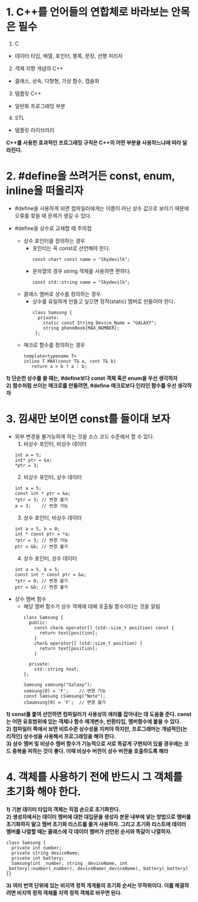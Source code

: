 # 1. C++를 언어들의 연합체로 바라보는 안목은 필수

1. C
  - 데이터 타입, 배열, 포인터, 블록, 문장, 선행 처리자
2. 객체 지향 개념의 C++
  - 클래스, 상속, 다형형, 가상 함수, 캡슐화
3. 템플릿 C++
  - 일반화 프로그래밍 부분
4. STL
  - 템플릿 라이브러리

**C++를 사용한 효과적인 프로그래밍 규칙은 C++의 어떤 부분을 사용하느냐에 따라 달라진다.**

# 2. #define을 쓰려거든 const, enum, inline을 떠올리자
  
- #define을 사용하게 되면 컴파일러에게는 이름이 아닌 상수 값으로 보이기 때문에 오류를 찾을 때 문제가 생길 수 있다.

- #define을 상수로 교체할 때 주의점
  - 상수 포인터를 정의하는 경우
    - 포인터는 꼭 const로 선언해야 한다.
      ```
      const char* const name = "Skydevilk";
      ```
    - 문자열의 경우 string 객체를 사용하면 편하다.
      ```
      const std::string name = "Skydevilk";
      ```
  - 클래스 멤버로 상수를 정의하는 경우
    - 상수를 유일하게 만들고 싶으면 정적(static) 멤버로 만들어야 한다.
      ```
      class Samsung {
        private:
          static const String Device_Name = "GALAXY";
          string phoneBook[MAX_NUMBER];
       };
       ```
  - 매크로 함수를 정의하는 경우
    ```
    template<typename T>
    inline T MAX(const T& a, cont T& b)
       return a > b ? a : b;
     ```
 
 **1) 단순한 상수를 쓸 때는, #define보다 const 객체 혹은 enum을 우선 생각하자<br>**
 **2) 함수처럼 쓰이는 매크로를 만들려면, #define 매크로보다 인라인 함수를 우선 생각하자**

# 3. 낌새만 보이면 const를 들이대 보자

- 외부 변경을 불가능하게 하는 것을 소스 코드 수준에서 할 수 있다.
  1. 비상수 포인터, 비상수 데이터
    ```
    int a = 5;
    int* ptr = &a;
    *ptr = 3;
    ```
  2. 비상수 포인터, 상수 데이터
    ```
    int a = 5;
    const int * ptr = &a;
    *ptr = 3; // 변경 불가
    a = 3;    // 변경 가능
    ```
  3. 상수 포인터, 비상수 데이터
    ```
    int a = 5, b = 0;
    int * const ptr = *a;
    *ptr = 3; // 변경 가능
    ptr = &b; // 변경 불가
    ```
  4. 상수 포인터, 상수 데이터
    ```
    int a = 5, b = 5;
    const int * const ptr = &a;
    *ptr = 0; // 변경 불가
    ptr = &b; // 변경 불가
    ```
- 상수 멤버 함수
  - 해당 멤버 함수가 상수 객체에 대해 호출될 함수이다는 것을 알림
    ```
    class Samsung {
      public:
        const char& operator[] (std::size_t position) const {
          return text[position];
        }
        char& operator[] (std::size_t position) {
          return text[position];
        }
        
      private:
        std::string text;
    };
    
    Samsung samsung("Galaxy");
    samsung[0] = 'F';    // 변경 가능
    const Samsung cSamsung("Note");
    cSaumsung[0] = 'F';  // 변경 불가
    ```

**1) const를 붙여 선언하면 컴파일러가 사용상의 에러를 잡아내는 데 도움을 준다. const는 어떤 유효범위에 있는 객체나 함수 매개변수, 반환타입, 멤버함수에 붙을 수 있다.<br>**
**2) 컴파일러 쪽에서 보면 비트수준 상수성을 지켜야 하지만, 프로그래머는 개념적인(논리적인) 상수성을 사용해서 프로그래밍을 해야 한다.<br>**
**3) 상수 멤버 및 비상수 멤버 함수가 기능적으로 서로 똑같게 구현되어 있을 경우에는 코드 중복을 피하는 것이 좋다. 이때 비상수 버전이 상수 버전을 호출하도록 해라**

# 4. 객체를 사용하기 전에 반드시 그 객체를 초기화 해야 한다.

**1) 기본 데이터 타입의 객체는 직접 손으로 초기화한다.<br>**
**2) 생성자에서는 데이터 멤버에 대한 대입문을 생성자 본문 내부에 넣는 방법으로 멤버를 초기화하지 말고 멤버 초기화 리스트를 즐겨 사용하자. 그리고 초기화 리스트에 데이터 멤버를 나열할 때는 클래스에 각 데이터 멤버가 선언된 순서와 똑같이 나열하자.<br>**
```
class Samsung {
  private int number;
  private string deviceName;
  private int battery;
  Samsung(int _number, string _deviceName, int _battery):number(_number), deviceName(_deviceName), battery(_battery) {}
```
**3) 여러 번역 단위에 있는 비지역 정적 개게들의 초기화 순서는 무작위이다. 이를 해결하려면 비지역 정적 객체를 지역 정적 객체로 바꾸면 된다.**
